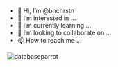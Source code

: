 - 👋 Hi, I’m @bnchrstn
- 👀 I’m interested in ...
- 🌱 I’m currently learning ...
- 💞️ I’m looking to collaborate on ...
- 📫 How to reach me ...

![databaseparrot](https://user-images.githubusercontent.com/101437225/205791593-65226195-cae1-4510-9fea-4b79d68bf41e.gif)
<!---
bnchrstn/bnchrstn is a ✨ special ✨ repository because its `README.md` (this file) appears on your GitHub profile.
You can click the Preview link to take a look at your changes.
--->
